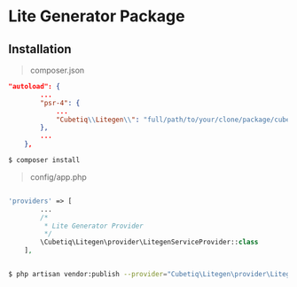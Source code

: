 # Lite Generator Package

## Installation

> composer.json

```json
"autoload": {
        ...
        "psr-4": {
            ...
            "Cubetiq\\Litegen\\": "full/path/to/your/clone/package/cubetiq/litegen/src"
        },
        ...
    },
```

```sh
$ composer install
```

> config/app.php

```php

'providers' => [
        ...
        /*
         * Lite Generator Provider
         */
        \Cubetiq\Litegen\provider\LitegenServiceProvider::class
    ],

```

```sh

$ php artisan vendor:publish --provider="Cubetiq\Litegen\provider\LitegenServiceProvider"

```
